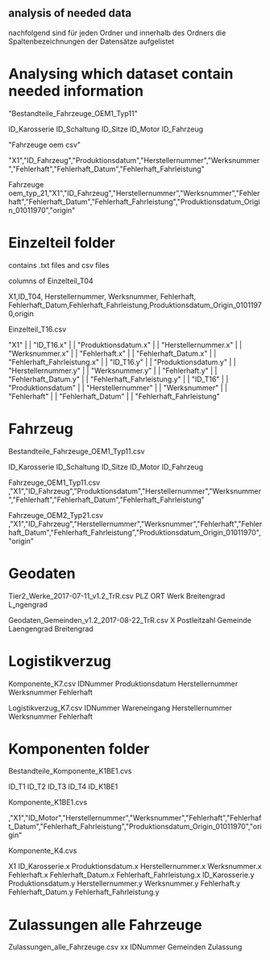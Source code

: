 ## analysis of needed data

nachfolgend sind für jeden Ordner und innerhalb des Ordners die Spaltenbezeichnungen der Datensätze aufgelistet

# Analysing which dataset contain needed information

"Bestandteile_Fahrzeuge_OEM1_Typ11" 

ID_Karosserie	ID_Schaltung	ID_Sitze	ID_Motor	ID_Fahrzeug

"Fahrzeuge oem csv"

"X1","ID_Fahrzeug","Produktionsdatum","Herstellernummer","Werksnummer","Fehlerhaft","Fehlerhaft_Datum","Fehlerhaft_Fahrleistung"

Fahrzeuge oem_typ_21,"X1","ID_Fahrzeug","Herstellernummer","Werksnummer","Fehlerhaft","Fehlerhaft_Datum","Fehlerhaft_Fahrleistung","Produktionsdatum_Origin_01011970","origin"

# Einzelteil folder

contains .txt files and csv files

columns of Einzelteil_T04 

X1,ID_T04, Herstellernummer, Werksnummer, Fehlerhaft, Fehlerhaft_Datum,Fehlerhaft_Fahrleistung,Produktionsdatum_Origin_01011970,origin 

Einzelteil_T16.csv

"X1" | | "ID_T16.x" | | "Produktionsdatum.x" | | "Herstellernummer.x" | | "Werksnummer.x" | | "Fehlerhaft.x" | | "Fehlerhaft_Datum.x" | | "Fehlerhaft_Fahrleistung.x" | | "ID_T16.y" | | "Produktionsdatum.y" | | "Herstellernummer.y" | | "Werksnummer.y" | | "Fehlerhaft.y" | | "Fehlerhaft_Datum.y" | | "Fehlerhaft_Fahrleistung.y" | | "ID_T16" | | "Produktionsdatum" | | "Herstellernummer" | | "Werksnummer" | | "Fehlerhaft" | | "Fehlerhaft_Datum" | | "Fehlerhaft_Fahrleistung"


# Fahrzeug

Bestandteile_Fahrzeuge_OEM1_Typ11.csv

ID_Karosserie	ID_Schaltung	ID_Sitze	ID_Motor	ID_Fahrzeug

Fahrzeuge_OEM1_Typ11.csv
,"X1","ID_Fahrzeug","Produktionsdatum","Herstellernummer","Werksnummer","Fehlerhaft","Fehlerhaft_Datum","Fehlerhaft_Fahrleistung"

Fahrzeuge_OEM2_Typ21.csv
,"X1","ID_Fahrzeug","Herstellernummer","Werksnummer","Fehlerhaft","Fehlerhaft_Datum","Fehlerhaft_Fahrleistung","Produktionsdatum_Origin_01011970","origin"

# Geodaten

Tier2_Werke_2017-07-11_v1.2_TrR.csv
PLZ 	ORT	Werk	Breitengrad	L„ngengrad

Geodaten_Gemeinden_v1.2_2017-08-22_TrR.csv
X	Postleitzahl	Gemeinde	Laengengrad	Breitengrad


# Logistikverzug
Komponente_K7.csv
IDNummer	Produktionsdatum	Herstellernummer	Werksnummer	Fehlerhaft

Logistikverzug_K7.csv
IDNummer	Wareneingang	Herstellernummer	Werksnummer	Fehlerhaft


# Komponenten folder
Bestandteile_Komponente_K1BE1.cvs

ID_T1	ID_T2	ID_T3	ID_T4	ID_K1BE1

Komponente_K1BE1.cvs

,"X1","ID_Motor","Herstellernummer","Werksnummer","Fehlerhaft","Fehlerhaft_Datum","Fehlerhaft_Fahrleistung","Produktionsdatum_Origin_01011970","origin"

Komponente_K4.cvs

X1	ID_Karosserie.x	Produktionsdatum.x	Herstellernummer.x	Werksnummer.x	Fehlerhaft.x	Fehlerhaft_Datum.x	Fehlerhaft_Fahrleistung.x	ID_Karosserie.y	Produktionsdatum.y	Herstellernummer.y	Werksnummer.y	Fehlerhaft.y	Fehlerhaft_Datum.y	Fehlerhaft_Fahrleistung.y



# Zulassungen alle Fahrzeuge
Zulassungen_alle_Fahrzeuge.csv
	xx IDNummer	Gemeinden	Zulassung



